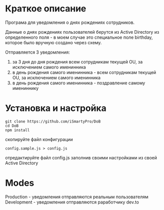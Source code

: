 # Краткое описание

Програма для уведомления о днях рождениях сотрудников.

Данные о днях рождениях пользователей берутся из Active Directory из определенного поля - в моем случае это специальное поле birthday, которое было вручную создано через схему.

Отправляется 3 уведомления:
1. за 3 дня до дня рождения всем сотрудникам текущей OU, за исключением самого именинника
2. в день рождения самого именинника - всем сотрудникам текущей OU, за исключением самого именинника
3. в день рождения самого именинника - поздравление самому имениннику

# Установка и настройка

```
git clone https://github.com/iSmartyPro/DoB
cd DoB
npm install
```

скопируйте файл конфигурации
```
config.sample.js > config.js
```

отредактируйте файл config.js заполнив своими настройками из своей  Active Directory

# Modes
Production - уведомления отправляются реальным пользователям
Development - уведомления отправляются раработчику dev.to